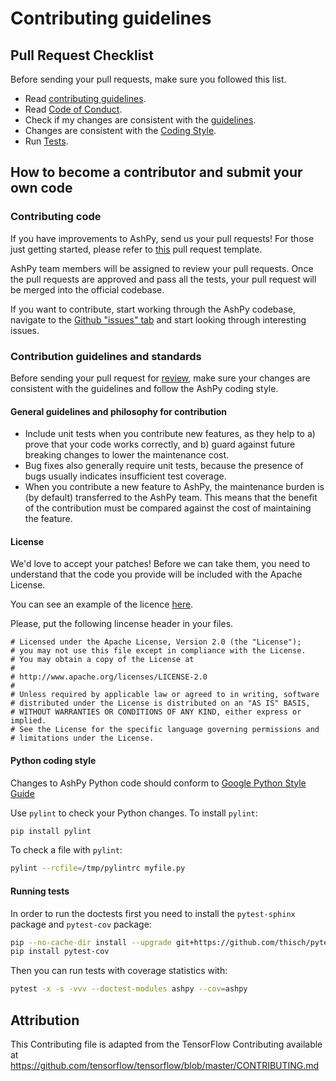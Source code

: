 # Contributing guidelines

## Pull Request Checklist

Before sending your pull requests, make sure you followed this list.

- Read [contributing guidelines](https://github.com/zurutech/ashpy/blob/master/CONTRIBUTING.md).
- Read [Code of Conduct](https://github.com/zurutech/ashpy/blob/master/CODE_OF_CONDUCT.md).
- Check if my changes are consistent with the [guidelines](https://github.com/zurutech/ashpy/blob/master/CONTRIBUTING.md#general-guidelines-and-philosophy-for-contribution).
- Changes are consistent with the [Coding Style](https://github.com/zurutech/ashpy/blob/master/CONTRIBUTING.md#python-coding-style).
- Run [Tests](https://github.com/zurutech/ashpy/blob/master/CONTRIBUTING.md#running-tests).

## How to become a contributor and submit your own code

### Contributing code

If you have improvements to AshPy, send us your pull requests! For those
just getting started, please refer to [this](https://github.com/zurutech/ashpy/blob/master/.github/pull_request_template.md) pull request template.

AshPy team members will be assigned to review your pull requests. Once the
pull requests are approved and pass all the tests, your pull request will 
be merged into the official codebase.

If you want to contribute, start working through the AshPy codebase,
navigate to the
[Github "issues" tab](https://github.com/zurutech/ashpy/issues) and start
looking through interesting issues. 

### Contribution guidelines and standards

Before sending your pull request for
[review](https://github.com/zurutech/ashpy/pulls),
make sure your changes are consistent with the guidelines and follow the
AshPy coding style.

#### General guidelines and philosophy for contribution

*   Include unit tests when you contribute new features, as they help to a)
    prove that your code works correctly, and b) guard against future breaking
    changes to lower the maintenance cost.
*   Bug fixes also generally require unit tests, because the presence of bugs
    usually indicates insufficient test coverage.
*   When you contribute a new feature to AshPy, the maintenance burden is
    (by default) transferred to the AshPy team. This means that the benefit
    of the contribution must be compared against the cost of maintaining the
    feature.
    
#### License

We'd love to accept your patches! Before we can take them, you need to understand 
that the code you provide will be included with the Apache License.

You can see an example of the licence [here](https://github.com/zurutech/ashpy/blob/master/LICENSE).

Please, put the following lincense header in your files.

```
# Licensed under the Apache License, Version 2.0 (the "License");
# you may not use this file except in compliance with the License.
# You may obtain a copy of the License at
#
# http://www.apache.org/licenses/LICENSE-2.0
#
# Unless required by applicable law or agreed to in writing, software
# distributed under the License is distributed on an "AS IS" BASIS,
# WITHOUT WARRANTIES OR CONDITIONS OF ANY KIND, either express or implied.
# See the License for the specific language governing permissions and
# limitations under the License.
```

#### Python coding style

Changes to AshPy Python code should conform to
[Google Python Style Guide](https://github.com/google/styleguide/blob/gh-pages/pyguide.md)

Use `pylint` to check your Python changes. To install `pylint`:

```bash
pip install pylint
```

To check a file with `pylint`:

```bash
pylint --rcfile=/tmp/pylintrc myfile.py
```

#### Running tests

In order to run the doctests first you need to install the `pytest-sphinx` package and `pytest-cov` package:

```bash
pip --no-cache-dir install --upgrade git+https://github.com/thisch/pytest-sphinx.git pytest
pip install pytest-cov
```

Then you can run tests with coverage statistics with:

```bash
pytest -x -s -vvv --doctest-modules ashpy --cov=ashpy
```

## Attribution
This Contributing file is adapted from the TensorFlow Contributing available at https://github.com/tensorflow/tensorflow/blob/master/CONTRIBUTING.md
